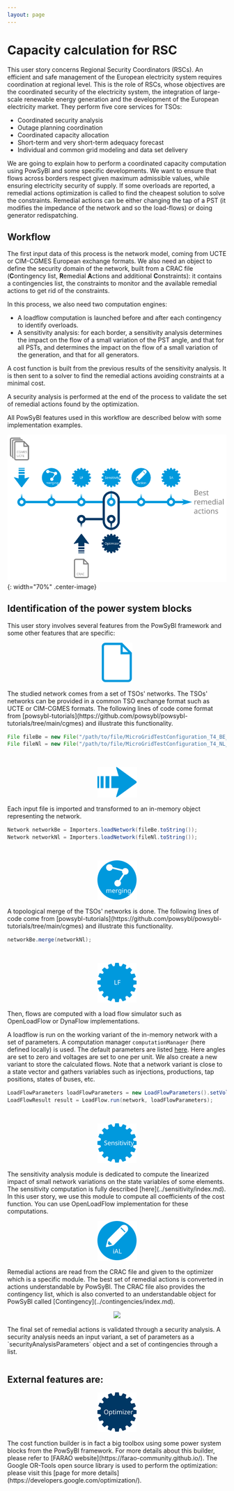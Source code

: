 ```yaml
---
layout: page
---
```


# Capacity calculation for RSC

This user story concerns Regional Security Coordinators (RSCs). An efficient and safe management of the European electricity system requires coordination at regional level. 
This is the role of RSCs, whose objectives are the coordinated security of the electricity system, the integration of large-scale renewable energy generation 
and the development of the European electricity market. They perform five core services for TSOs:

- Coordinated security analysis
- Outage planning coordination
- Coordinated capacity allocation
- Short-term and very short-term adequacy forecast
- Individual and common grid modeling and data set delivery


We are going to explain how to perform a coordinated capacity computation using PowSyBl and some specific developments. 
We want to ensure that flows across borders respect given maximum admissible values, while ensuring electricity security of supply. 
If some overloads are reported, a remedial actions optimization is called to find the cheapest solution to solve the constraints. 
Remedial actions can be either changing the tap of a PST (it modifies the impedance of the network and so the load-flows) or doing generator redispatching.

## Workflow

The first input data of this process is the network model, coming from UCTE or CIM-CGMES European exchange formats. 
We also need an object to define the security domain of the network, built from a CRAC file (**C**ontingency list, **R**emedial **A**ctions and additional **C**onstraints): 
it contains a contingencies list, the constraints to monitor and the available remedial actions to get rid of the constraints.   

In this process, we also need two computation engines:
- A loadflow computation is launched before and after each contingency to identify overloads.
- A sensitivity analysis: for each border, a sensitivity analysis determines the impact on the flow of a small variation of the PST angle, and that for all PSTs, and determines the impact on the flow of a small variation of the generation, and that for all generators.

A cost function is built from the previous results of the sensitivity analysis. It is then sent to a solver to find the remedial actions avoiding constraints at a minimal cost.

A security analysis is performed at the end of the process to validate the set of remedial actions found by the optimization.

All PowSyBl features used in this workflow are described below with some implementation examples.

![Workflow](img/capacity_calculation_rsc/Workflow_Capacity_Calculation_RSC.svg){: width="70%" .center-image}

## Identification of the power system blocks

This user story involves several features from the PowSyBl framework and some other features that are specific:

<p style="text-align:center">
  <img src="img/capacity_calculation_rsc/File.svg"/>
</p>
The studied network comes from a set of TSOs' networks. The TSOs' networks can be provided in a common TSO exchange format such as UCTE or CIM-CGMES formats. 
The following lines of code come format from [powsybl-tutorials](https://github.com/powsybl/powsybl-tutorials/tree/main/cgmes) and illustrate this functionality.

```java
File fileBe = new File("/path/to/file/MicroGridTestConfiguration_T4_BE_BB_Complete_v2.zip");
File fileNl = new File("/path/to/file/MicroGridTestConfiguration_T4_NL_BB_Complete_v2.zip");
```

<br />

<p style="text-align:center">
  <img src="img/capacity_calculation_rsc/Import.svg"/>
</p>
Each input file is imported and transformed to an in-memory object representing the network.

```java
Network networkBe = Importers.loadNetwork(fileBe.toString());
Network networkNl = Importers.loadNetwork(fileNl.toString());
```

<br />

<p style="text-align:center">
  <img src="img/capacity_calculation_rsc/Network_merging.svg"/>
</p>
A topological merge of the TSOs' networks is done. The following lines of code come from [powsybl-tutorials](https://github.com/powsybl/powsybl-tutorials/tree/main/cgmes) and illustrate this functionality.

```java
networkBe.merge(networkNl);
```

<br />

<p style="text-align:center">
  <img src="img/capacity_calculation_rsc/Compute_LF.svg"/>
</p>
Then, flows are computed with a load flow simulator such as OpenLoadFlow or DynaFlow implementations.

A loadflow is run on the working variant of the in-memory network with a set of parameters. A computation manager `computationManager` (here defined locally) is used. The default parameters are listed [here](../configuration/parameters/LoadFlowParameters.md). Here angles are set to zero and voltages are set to one per unit. We also create a new variant to store the calculated flows. Note that a network variant is close to a state vector and gathers variables such as injections, productions, tap positions, states of buses, etc.

```java
LoadFlowParameters loadFlowParameters = new LoadFlowParameters().setVoltageInitMode(LoadFlowParameters.VoltageInitMode.DC_VALUES);
LoadFlowResult result = LoadFlow.run(network, loadFlowParameters);
```
<br />

<p style="text-align:center">
  <img src="img/capacity_calculation_rsc/Compute_Sensitivity.svg"/>
</p>
The sensitivity analysis module is dedicated to compute the linearized impact of small network variations on the state variables of some elements. The sensitivity computation is fully described [here](../sensitivity/index.md). In this user story, we use this module to compute all coefficients of the cost function. You can use OpenLoadFlow implementation for these computations.

<br />

<p style="text-align:center">
  <img src="img/capacity_calculation_rsc/Modify_iAL.svg"/>
</p>
Remedial actions are read from the CRAC file and given to the optimizer which is a specific module. The best set of remedial actions is converted in actions understandable by PowSyBl. The CRAC file also provides the contingency list, which is also converted to an understandable object for PowSyBl called [Contingency](../contingencies/index.md).

<!--```java
public List<Contingency> getContingencies(Network network) {
      // Code here how you want to fill/map the list of contingencies.
}
```-->

<br />

<p style="text-align:center">
  <img src="img/capacity_calculation_rsc/Compute_SA.svg"/>
</p>
The final set of remedial actions is validated through a security analysis. A security analysis needs an input variant, a set of parameters as a `securityAnalysisParameters` object and a set of contingencies through a list.

```java

```

## External features are:

<p style="text-align:center">
  <img src="img/capacity_calculation_rsc/Compute_Optimizer.svg"/>
</p>
The cost function builder is in fact a big toolbox using some power system blocks from the PowSyBl framework. For more details about this builder, please refer to [FARAO website](https://farao-community.github.io/). The Google OR-Tools open source library is used to perform the optimization: please visit this [page for more details](https://developers.google.com/optimization/).

